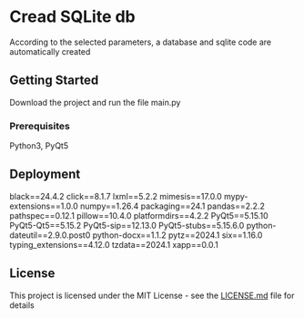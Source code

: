 # Cread SQLite db

According to the selected parameters, a database and sqlite code are automatically created

## Getting Started

Download the project and run the file main.py

### Prerequisites

Python3, PyQt5

## Deployment

black==24.4.2
click==8.1.7
lxml==5.2.2
mimesis==17.0.0
mypy-extensions==1.0.0
numpy==1.26.4
packaging==24.1
pandas==2.2.2
pathspec==0.12.1
pillow==10.4.0
platformdirs==4.2.2
PyQt5==5.15.10
PyQt5-Qt5==5.15.2
PyQt5-sip==12.13.0
PyQt5-stubs==5.15.6.0
python-dateutil==2.9.0.post0
python-docx==1.1.2
pytz==2024.1
six==1.16.0
typing_extensions==4.12.0
tzdata==2024.1
xapp==0.0.1

## License

This project is licensed under the MIT License - see the [LICENSE.md](LICENSE.md) file for details

